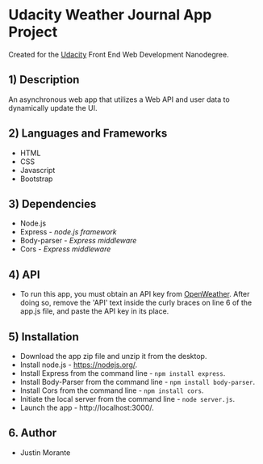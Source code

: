 # Udacity Weather Journal App Project

Created for the [Udacity](https://www.udacity.com/ "Udacity") Front End Web Development Nanodegree.

## 1) Description

An asynchronous web app that utilizes a Web API and user data to dynamically update the UI.

## 2) Languages and Frameworks

* HTML
* CSS
* Javascript
* Bootstrap

## 3) Dependencies

* Node.js
* Express - *node.js framework*
* Body-parser - *Express middleware*
* Cors - *Express middleware*

## 4) API

* To run this app, you must obtain an API key from [OpenWeather](https://openweathermap.org/ "OpenWeather"). After doing so, remove the 'API' text inside the curly braces on line 6 of the app.js file, and paste the API key in its place.

## 5) Installation

* Download the app zip file and unzip it from the desktop.
* Install node.js - https://nodejs.org/.
* Install Express from the command line - `npm install express`.
* Install Body-Parser from the command line - `npm install body-parser`.
* Install Cors from the command line - `npm install cors`.
* Initiate the local server from the command line - `node server.js`.
* Launch the app - http://localhost:3000/.

## 6. Author

* Justin Morante